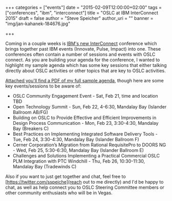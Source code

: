 +++
categories = ["events"]
date = "2015-02-09T12:00:00+02:00"
tags = ["conferences", "ibm", "interconnect"]
title = "OSLC at IBM InterConnect 2015"
draft = false
author = "Steve Speicher"
author_uri = ""
banner = "img/jan-kahanek-184676.jpg"

+++

Coming in a couple weeks is [IBM's new InterConnect](http://www.ibm.com/cloud-computing/us/en/interconnect/) conference which brings together past IBM events (Innovate, Pulse, Impact) into one.  These conferences often contain a number of sessions and events with OSLC connect.  As you are building your agenda for the conference, I wanted to highlight my sample agenda which has some key sessions that either talking directly about OSLC activities or other topics that are key to OSLC activities.

[Attached you'll find a PDF of my full sample agenda](http://open-services.net/images/uploads/blog/OSLCatInterConnect-SampleSchedule.pdf), though here are some key events/sessions to be aware of:

* OSLC Community Engagement Event - Sat, Feb 21, time and location TBD
* Open Technology Summit - Sun, Feb 22, 4-6:30, Mandalay Bay (Islander Ballroom AB/FG)
* Building on OSLC to Provide Effective and Efficient Improvements in Design Process Communication - Mon, Feb 23, 3:30-4:30, Mandalay Bay (Breakers C)
* Best Practices on Implementing Integrated Software Delivery Tools - Tue, Feb 24, 3:30-4:30, Mandalay Bay (Islander Ballroom F)
* Cerner Corporation’s Migration from Rational RequisitePro to DOORS NG - Wed, Feb 25, 5:30-6:30, Mandalay Bay (Islander Ballroom E)
* Challenges and Solutions Implementing a Practical Commercial OSLC PLM Integration with PTC Windchill - Thu, Feb 26, 10:30-11:30, Mandalay Bay (Tradewinds C)

Also if you want to just get together and chat, feel free to [https://twitter.com/sspeiche](reach out to me directly) and I'd be happy to chat, as well as help connect you to OSLC Steering Committee members or other community enthusiasts who will be in Vegas.


